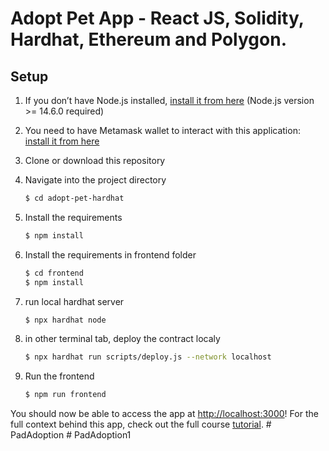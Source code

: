 # Adopt Pet App - React JS, Solidity, Hardhat, Ethereum and Polygon.

## Setup

1. If you don’t have Node.js installed, [install it from here](https://nodejs.org/en/) (Node.js version >= 14.6.0 required)

2. You need to have Metamask wallet to interact with this application: [install it from here](https://metamask.io/download/)

3. Clone or download this repository

4. Navigate into the project directory

   ```bash
   $ cd adopt-pet-hardhat
   ```

5. Install the requirements

   ```bash
   $ npm install
   ```

6. Install the requirements in frontend folder

   ```bash
   $ cd frontend
   $ npm install
   ```

7. run local hardhat server

   ```bash
   $ npx hardhat node
   ```
 
8. in other terminal tab, deploy the contract localy

   ```bash
   $ npx hardhat run scripts/deploy.js --network localhost
   ```

9. Run the frontend

   ```bash
   $ npm run frontend
   ```

You should now be able to access the app at [http://localhost:3000](http://localhost:3000)! For the full context behind this app, check out the full course [tutorial](https://academy.eincode.com/courses/nft-marketplace-in-react-js-next-typescript-full-guide).
#   P a d A d o p t i o n  
 #   P a d A d o p t i o n 1  
 